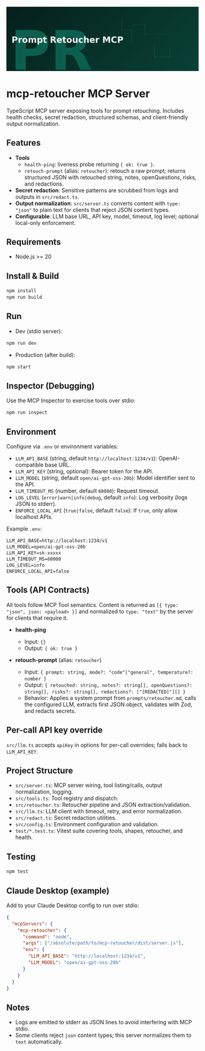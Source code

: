 ![Prompt Retoucher](./prompt-retoucher-banner.png)

# mcp-retoucher MCP Server

TypeScript MCP server exposing tools for prompt retouching. Includes health checks, secret redaction, structured schemas, and client-friendly output normalization.

## Features

- **Tools**
  - `health-ping`: liveness probe returning `{ ok: true }`.
  - `retouch-prompt` (alias: `retoucher`): retouch a raw prompt; returns structured JSON with retouched string, notes, openQuestions, risks, and redactions.
- **Secret redaction**: Sensitive patterns are scrubbed from logs and outputs in `src/redact.ts`.
- **Output normalization**: `src/server.ts` converts content with `type: "json"` to plain text for clients that reject JSON content types.
- **Configurable**: LLM base URL, API key, model, timeout, log level; optional local-only enforcement.

## Requirements

- Node.js >= 20

## Install & Build

```bash
npm install
npm run build
```

## Run

- Dev (stdio server):

```bash
npm run dev
```

- Production (after build):

```bash
npm start
```

## Inspector (Debugging)

Use the MCP Inspector to exercise tools over stdio:

```bash
npm run inspect
```

## Environment

Configure via `.env` or environment variables:

- `LLM_API_BASE` (string, default `http://localhost:1234/v1`): OpenAI-compatible base URL.
- `LLM_API_KEY` (string, optional): Bearer token for the API.
- `LLM_MODEL` (string, default `open/ai-gpt-oss-20b`): Model identifier sent to the API.
- `LLM_TIMEOUT_MS` (number, default `60000`): Request timeout.
- `LOG_LEVEL` (`error|warn|info|debug`, default `info`): Log verbosity (logs JSON to stderr).
- `ENFORCE_LOCAL_API` (`true|false`, default `false`): If `true`, only allow localhost APIs.

Example `.env`:

```env
LLM_API_BASE=http://localhost:1234/v1
LLM_MODEL=open/ai-gpt-oss-20b
LLM_API_KEY=sk-xxxxx
LLM_TIMEOUT_MS=60000
LOG_LEVEL=info
ENFORCE_LOCAL_API=false
```

## Tools (API Contracts)

All tools follow MCP Tool semantics. Content is returned as `[{ type: "json", json: <payload> }]` and normalized to `type: "text"` by the server for clients that require it.

- **health-ping**
  - Input: `{}`
  - Output: `{ ok: true }`

- **retouch-prompt** (alias: `retoucher`)
  - Input: `{ prompt: string, mode?: "code"|"general", temperature?: number }`
  - Output: `{ retouched: string, notes?: string[], openQuestions?: string[], risks?: string[], redactions?: ["[REDACTED]"][] }`
  - Behavior: Applies a system prompt from `prompts/retoucher.md`, calls the configured LLM, extracts first JSON object, validates with Zod, and redacts secrets.

## Per-call API key override

`src/llm.ts` accepts `apiKey` in options for per-call overrides; falls back to `LLM_API_KEY`.

## Project Structure

- `src/server.ts`: MCP server wiring, tool listing/calls, output normalization, logging.
- `src/tools.ts`: Tool registry and dispatch.
- `src/retoucher.ts`: Retoucher pipeline and JSON extraction/validation.
- `src/llm.ts`: LLM client with timeout, retry, and error normalization.
- `src/redact.ts`: Secret redaction utilities.
- `src/config.ts`: Environment configuration and validation.
- `test/*.test.ts`: Vitest suite covering tools, shapes, retoucher, and health.

## Testing

```bash
npm test
```

## Claude Desktop (example)

Add to your Claude Desktop config to run over stdio:

```json
{
  "mcpServers": {
    "mcp-retoucher": {
      "command": "node",
      "args": ["/absolute/path/to/mcp-retoucher/dist/server.js"],
      "env": {
        "LLM_API_BASE": "http://localhost:1234/v1",
        "LLM_MODEL": "open/ai-gpt-oss-20b"
      }
    }
  }
}
```

## Notes

- Logs are emitted to stderr as JSON lines to avoid interfering with MCP stdio.
- Some clients reject `json` content types; this server normalizes them to `text` automatically.
